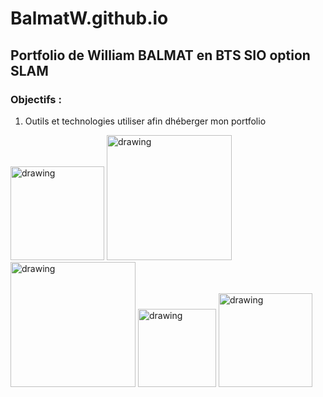 # BalmatW.github.io
## Portfolio de William BALMAT en BTS SIO option SLAM

### Objectifs :

1. Outils et technologies utiliser afin dhéberger mon portfolio

<img src="https://user-images.githubusercontent.com/119656108/205241950-7bca7d77-7672-4082-b0d7-1a2545da93b9.png" alt="drawing" width="150"/> <img src="https://user-images.githubusercontent.com/119656108/205242241-2347206f-ba0a-40d7-a39b-8a4374a69a4c.jpg" alt="drawing" width="200"/> <img src="https://user-images.githubusercontent.com/119656108/205243060-c6b84968-508e-466a-8670-2c1dc71d9d90.png" alt="drawing" width="200"/> <img src="https://user-images.githubusercontent.com/119656108/205245405-a5438d02-aa85-4ea4-9793-9adcd2a7d56d.png" alt="drawing" width="125"/> <img src="https://user-images.githubusercontent.com/119656108/205245872-11b23d49-c80b-486a-9654-752c34808c17.png" alt="drawing" width="150"/>


